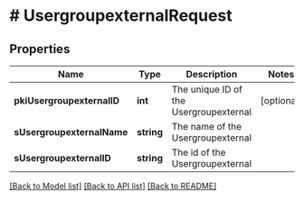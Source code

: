 # # UsergroupexternalRequest

## Properties

Name | Type | Description | Notes
------------ | ------------- | ------------- | -------------
**pkiUsergroupexternalID** | **int** | The unique ID of the Usergroupexternal | [optional]
**sUsergroupexternalName** | **string** | The name of the Usergroupexternal |
**sUsergroupexternalID** | **string** | The id of the Usergroupexternal |

[[Back to Model list]](../../README.md#models) [[Back to API list]](../../README.md#endpoints) [[Back to README]](../../README.md)
